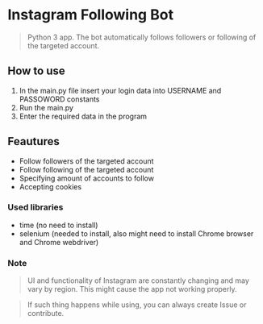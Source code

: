 # Instagram Following Bot
> Python 3 app. The bot automatically follows followers or following of the targeted account.

## How to use
1. In the main.py file insert your login data into USERNAME and PASSOWORD constants
2. Run the main.py
3. Enter the required data in the program

## Feautures
- Follow followers of the targeted account
- Follow following of the targeted account
- Specifying amount of accounts to follow
- Accepting cookies

### Used libraries
- time (no need to install)
- selenium (needed to install, also might need to install Chrome browser and Chrome webdriver)

### Note
> UI and functionality of Instagram are constantly changing and may vary by region. This might cause the app not working properly.

> If such thing happens while using, you can always create Issue or contribute.
